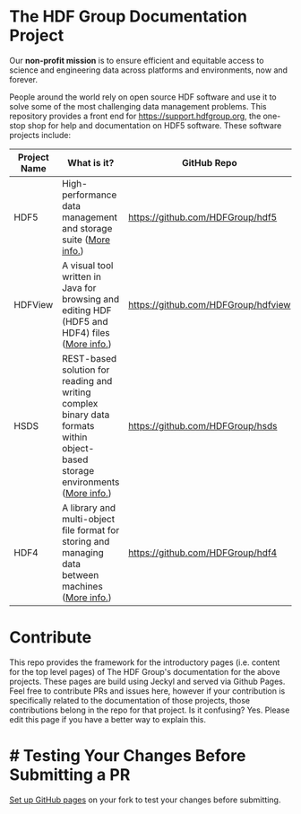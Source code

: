 # The HDF Group Documentation Project

Our **non-profit mission** is to ensure efficient and equitable access to science and engineering data across platforms and environments, now and forever.

People around the world rely on open source HDF software and use it to solve some of the most challenging data management problems. This repository provides a front end for <a href="https://support.hdfgroup.org">https://support.hdfgroup.org</a>, the one-stop shop for help and documentation on HDF5 software. These software projects include:

| Project Name | What is it? | GitHub Repo | 
| ----- | ---- | ---| 
| HDF5 | High-performance data management and storage suite (<a href="https://www.hdfgroup.org/solutions/hdf5/">More info.</a>) | https://github.com/HDFGroup/hdf5 | 
| HDFView | A visual tool written in Java for browsing and editing HDF (HDF5 and HDF4) files (<a href="https://www.hdfgroup.org/download-hdfview/">More info.</a>) | https://github.com/HDFGroup/hdfview | 
| HSDS | REST-based solution for reading and writing complex binary data formats within object-based storage environments (<a href="https://www.hdfgroup.org/solutions/highly-scalable-data-service-hsds/">More info.</a>) | https://github.com/HDFGroup/hsds | 
| HDF4 | A library and multi-object file format for storing and managing data between machines (<a href="https://www.hdfgroup.org/solutions/hdf4/">More info.</a>) | https://github.com/HDFGroup/hdf4 | 
 
# Contribute 

This repo provides the framework for the introductory pages (i.e. content for the top level pages) of The HDF Group's documentation for the above projects. These pages are build using Jeckyl and served via Github Pages. Feel free to contribute PRs and issues here, however if your contribution is specifically related to the documentation of those projects, those contributions belong in the repo for that project. Is it confusing? Yes. Please edit this page if you have a better way to explain this. 

# # Testing Your Changes Before Submitting a PR 

<a href="https://docs.github.com/en/pages/quickstart">Set up GitHub pages</a> on your fork to test your changes before submitting. 
